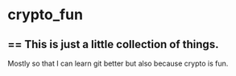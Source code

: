 # crypto_fun
==
This is just a little collection of things. 
--
Mostly so that I can learn git better but also because crypto is fun. 

